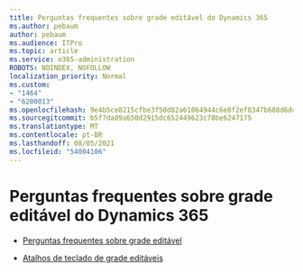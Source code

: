```yaml
---
title: Perguntas frequentes sobre grade editável do Dynamics 365
ms.author: pebaum
author: pebaum
ms.audience: ITPro
ms.topic: article
ms.service: o365-administration
ROBOTS: NOINDEX, NOFOLLOW
localization_priority: Normal
ms.custom:
- "1464"
- "6200013"
ms.openlocfilehash: 9e4b5ce8215cfbe3f50d82a61064944c6e0f2ef8347b608d6dc81cd8cf66d2e6
ms.sourcegitcommit: b5f7da89a650d2915dc652449623c78be6247175
ms.translationtype: MT
ms.contentlocale: pt-BR
ms.lasthandoff: 08/05/2021
ms.locfileid: "54004106"
---
```

# <a name="dynamics-365-editable-grid-faqs"></a>Perguntas frequentes sobre grade editável do Dynamics 365

* [Perguntas frequentes sobre grade editável](https://docs.microsoft.com/dynamics365/customer-engagement/customize/make-grids-lists-editable-custom-control#frequently-asked-questions-faqs)

* [Atalhos de teclado de grade editáveis](https://docs.microsoft.com/dynamics365/customer-engagement/basics/keyboard-shortcuts#editable-grids-views)
